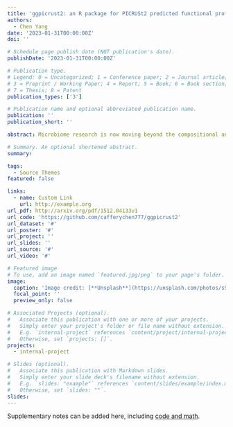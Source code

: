 ```yaml
---
title: 'ggpicrust2: an R package for PICRUSt2 predicted functional profile analysis and visualization'
authors:
  - Chen Yang
date: '2023-01-31T00:00:00Z'
doi: ''

# Schedule page publish date (NOT publication's date).
publishDate: '2023-01-31T00:00:00Z'

# Publication type.
# Legend: 0 = Uncategorized; 1 = Conference paper; 2 = Journal article;
# 3 = Preprint / Working Paper; 4 = Report; 5 = Book; 6 = Book section;
# 7 = Thesis; 8 = Patent
publication_types: ['3']

# Publication name and optional abbreviated publication name.
publication: ''
publication_short: ''

abstract: Microbiome research is now moving beyond the compositional analysis of microbial taxa in a sample. Increasing evidence from large human microbiome studies suggests that functional consequences of changes in the intestinal microbiome may provide more power for studying their impact on inflammation and immune responses. Although 16S rRNA analysis is one of the most popular and a cost-effective method to profile the microbial compositions, marker-gene sequencing cannot provide direct information about the functional genes that are present in the genomes of community members. Bioinformatic tools have been developed to predict microbiome function with 16S rRNA gene data. Among them, PICRUSt2 has become one of the most popular functional profile predic-tion tools, which generates community-wide pathway abundances. However, no state-of-art infer-ence tools are available to test the differences in pathway abundances between comparison groups. We have developed ggpicrust2, an R package, to do extensive differential abundance(DA) analyses and provide publishable visualization to highlight the signals.

# Summary. An optional shortened abstract.
summary: 

tags:
  - Source Themes
featured: false

links:
  - name: Custom Link
    url: http://example.org
url_pdf: http://arxiv.org/pdf/1512.04133v1
url_code: 'https://github.com/cafferychen777/ggpicrust2'
url_dataset: '#'
url_poster: '#'
url_project: ''
url_slides: ''
url_source: '#'
url_video: '#'

# Featured image
# To use, add an image named `featured.jpg/png` to your page's folder.
image:
  caption: 'Image credit: [**Unsplash**](https://unsplash.com/photos/s9CC2SKySJM)'
  focal_point: ''
  preview_only: false

# Associated Projects (optional).
#   Associate this publication with one or more of your projects.
#   Simply enter your project's folder or file name without extension.
#   E.g. `internal-project` references `content/project/internal-project/index.md`.
#   Otherwise, set `projects: []`.
projects:
  - internal-project

# Slides (optional).
#   Associate this publication with Markdown slides.
#   Simply enter your slide deck's filename without extension.
#   E.g. `slides: "example"` references `content/slides/example/index.md`.
#   Otherwise, set `slides: ""`.
slides:
---
```


Supplementary notes can be added here, including [code and math](https://wowchemy.com/docs/content/writing-markdown-latex/).
